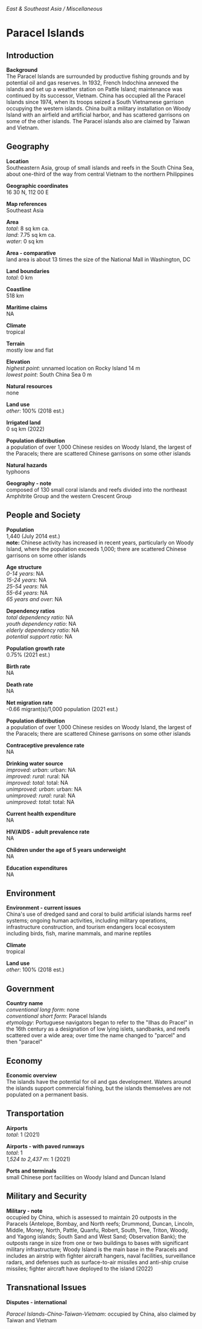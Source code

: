 _East & Southeast Asia / Miscellaneous_

# Paracel Islands

## Introduction

**Background**<br>
The Paracel Islands are surrounded by productive fishing grounds and by potential oil and gas reserves. In 1932, French Indochina annexed the islands and set up a weather station on Pattle Island; maintenance was continued by its successor, Vietnam. China has occupied all the Paracel Islands since 1974, when its troops seized a South Vietnamese garrison occupying the western islands. China built a military installation on Woody Island with an airfield and artificial harbor, and has scattered garrisons on some of the other islands. The Paracel islands also are claimed by Taiwan and Vietnam.<br>

## Geography

**Location**<br>
Southeastern Asia, group of small islands and reefs in the South China Sea, about one-third of the way from central Vietnam to the northern Philippines<br>

**Geographic coordinates**<br>
16 30 N, 112 00 E<br>

**Map references**<br>
Southeast Asia<br>

**Area**<br>
_total_: 8 sq km ca.<br>
_land_: 7.75 sq km ca.<br>
_water_: 0 sq km<br>

**Area - comparative**<br>
land area is about 13 times the size of the National Mall in Washington, DC<br>

**Land boundaries**<br>
_total_: 0 km<br>

**Coastline**<br>
518 km<br>

**Maritime claims**<br>
NA<br>

**Climate**<br>
tropical<br>

**Terrain**<br>
mostly low and flat<br>

**Elevation**<br>
_highest point_: unnamed location on Rocky Island 14 m<br>
_lowest point_: South China Sea 0 m<br>

**Natural resources**<br>
none<br>

**Land use**<br>
_other_: 100% (2018 est.)<br>

**Irrigated land**<br>
0 sq km (2022)<br>

**Population distribution**<br>
a population of over 1,000 Chinese resides on Woody Island, the largest of the Paracels; there are scattered Chinese garrisons on some other islands<br>

**Natural hazards**<br>
typhoons<br>

**Geography - note**<br>
composed of 130 small coral islands and reefs divided into the northeast Amphitrite Group and the western Crescent Group<br>

## People and Society

**Population**<br>
1,440 (July 2014 est.)<br>
<strong>note:</strong> Chinese activity has increased in recent years, particularly on Woody Island, where the population exceeds 1,000; there are scattered Chinese garrisons on some other islands<br>

**Age structure**<br>
_0-14 years_: NA<br>
_15-24 years_: NA<br>
_25-54 years_: NA<br>
_55-64 years_: NA<br>
_65 years and over_: NA<br>

**Dependency ratios**<br>
_total dependency ratio_: NA<br>
_youth dependency ratio_: NA<br>
_elderly dependency ratio_: NA<br>
_potential support ratio_: NA<br>

**Population growth rate**<br>
0.75% (2021 est.)<br>

**Birth rate**<br>
NA<br>

**Death rate**<br>
NA<br>

**Net migration rate**<br>
-0.66 migrant(s)/1,000 population (2021 est.)<br>

**Population distribution**<br>
a population of over 1,000 Chinese resides on Woody Island, the largest of the Paracels; there are scattered Chinese garrisons on some other islands<br>

**Contraceptive prevalence rate**<br>
NA<br>

**Drinking water source**<br>
_improved: urban_: urban: NA<br>
_improved: rural_: rural: NA<br>
_improved: total_: total: NA<br>
_unimproved: urban_: urban: NA<br>
_unimproved: rural_: rural: NA<br>
_unimproved: total_: total: NA<br>

**Current health expenditure**<br>
NA<br>

**HIV/AIDS - adult prevalence rate**<br>
NA<br>

**Children under the age of 5 years underweight**<br>
NA<br>

**Education expenditures**<br>
NA<br>

## Environment

**Environment - current issues**<br>
China's use of dredged sand and coral to build artificial islands harms reef systems; ongoing human activities, including military operations, infrastructure construction, and tourism endangers local ecosystem including birds, fish, marine mammals, and marine reptiles<br>

**Climate**<br>
tropical<br>

**Land use**<br>
_other_: 100% (2018 est.)<br>

## Government

**Country name**<br>
_conventional long form_: none<br>
_conventional short form_: Paracel Islands<br>
_etymology_: Portuguese navigators began to refer to the "Ilhas do Pracel" in the 16th century as a designation of low lying islets, sandbanks, and reefs scattered over a wide area; over time the name changed to "parcel" and then "paracel"<br>

## Economy

**Economic overview**<br>
The islands have the potential for oil and gas development. Waters around the islands support commercial fishing, but the islands themselves are not populated on a permanent basis.<br>

## Transportation

**Airports**<br>
_total_: 1 (2021)<br>

**Airports - with paved runways**<br>
_total_: 1<br>
_1,524 to 2,437 m_: 1 (2021)<br>

**Ports and terminals**<br>
small Chinese port facilities on Woody Island and Duncan Island<br>

## Military and Security

**Military - note**<br>
occupied by China, which is assessed to maintain 20 outposts in the Paracels (Antelope, Bombay, and North reefs; Drummond, Duncan, Lincoln, Middle, Money, North, Pattle, Quanfu, Robert, South, Tree, Triton, Woody, and Yagong islands; South Sand and West Sand; Observation Bank); the outposts range in size from one or two buildings to bases with significant military infrastructure; Woody Island is the main base in the Paracels and includes an airstrip with fighter aircraft hangers, naval facilities, surveillance radars, and defenses such as surface-to-air missiles and anti-ship cruise missiles; fighter aircraft have deployed to the island (2022)<br>

## Transnational Issues

**Disputes - international**<br>
<p><em>Paracel Islands-China-Taiwan-Vietnam</em>: occupied by China, also claimed by Taiwan and Vietnam</p><br>

